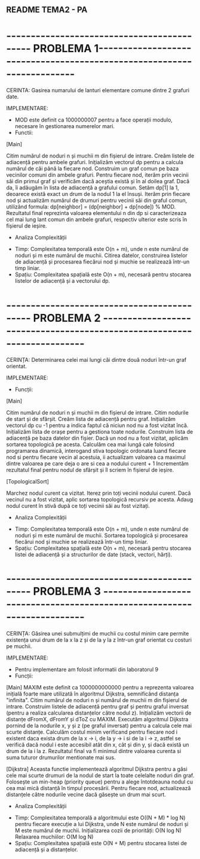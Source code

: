 ## README TEMA2 - PA

# ------------------------------------------- PROBLEMA 1-----------------------------------------------------------------------
CERINTA: Gasirea numarului de lanturi elementare comune dintre 2 grafuri date.

IMPLEMENTARE: 

* MOD este definit ca 1000000007 pentru a face operații modulo, necesare în gestionarea numerelor mari.
* Functii:

[Main]

Citim numărul de noduri n și muchii m din fișierul de intrare.
Creăm listele de adiacență pentru ambele grafuri.
Inițializăm vectorul dp pentru a calcula numărul de căi până la fiecare nod.
Construim un graf comun pe baza vecinilor comuni din ambele grafuri.
Pentru fiecare nod, iterăm prin vecinii săi din primul graf și verificăm dacă aceștia există și în al doilea graf. Dacă da, îi adăugăm în lista de adiacență a grafului comun.
Setăm dp[1] la 1, deoarece există exact un drum de la nodul 1 la el însuși.
Iterăm prin fiecare nod și actualizăm numărul de drumuri pentru vecinii săi din graful comun, utilizând formula: dp[neighbor] = (dp[neighbor] + dp[node]) % MOD.
Rezultatul final reprezinta valoarea elementului n din dp si caracterizeaza cel mai lung lant comun din ambele grafuri, respectiv ulterior este scris în fișierul de ieșire.

* Analiza Complexității
- Timp: Complexitatea temporală este O(n + m), unde n este numărul de noduri și m este numărul de muchii. Citirea datelor, construirea listelor de adiacență și procesarea fiecărui nod și muchie se realizează într-un timp liniar.
- Spațiu: Complexitatea spațială este O(n + m), necesară pentru stocarea listelor de adiacență și a vectorului dp.

# ------------------------------------------- PROBLEMA 2 ------------------------------------------------------------------------
CERINȚA: Determinarea celei mai lungi căi dintre două noduri într-un graf orientat.

IMPLEMENTARE:
* Funcții:

[Main]

Citim numărul de noduri n și muchii m din fișierul de intrare.
Citim nodurile de start și de sfârșit.
Creăm lista de adiacență pentru graf.
Inițializăm vectorul dp cu -1 pentru a indica faptul că niciun nod nu a fost vizitat încă.
Inițializăm lista de orașe pentru a gestiona toate nodurile.
Construim lista de adiacență pe baza datelor din fișier.
Dacă un nod nu a fost vizitat, aplicăm sortarea topologică pe acesta.
Calculăm cea mai lungă cale folosind programarea dinamică, interogand stiva topologic ordonata luand fiecare nod si pentru fiecare vecin al acestuia, ii actualizam valoarea ca maximul dintre valoarea pe care deja o are si cea a nodului curent + 1
Incrementăm rezultatul final pentru nodul de sfârșit și îl scriem în fișierul de ieșire.

[TopologicalSort]

Marchez nodul curent ca vizitat.
Iterez prin toți vecinii nodului curent.
Dacă vecinul nu a fost vizitat, aplic sortarea topologică recursiv pe acesta.
Adaug nodul curent în stivă după ce toți vecinii săi au fost vizitați.

* Analiza Complexității
- Timp: Complexitatea temporală este O(n + m), unde n este numărul de noduri și m este numărul de muchii. Sortarea topologică și procesarea fiecărui nod și muchie se realizează într-un timp liniar.
- Spațiu: Complexitatea spațială este O(n + m), necesară pentru stocarea listei de adiacență și a structurilor de date (stack, vectori, hărți).

# ------------------------------------------- PROBLEMA 3 ------------------------------------------------------------------------

CERINȚA: Găsirea unei submulțimi de muchii cu costul minim care permite existența unui drum de la x la z și de la y la z într-un graf orientat cu costuri pe muchii.

IMPLEMENTARE:
* Pentru implementare am folosit informatii din laboratorul 9
* Funcții:

[Main]
MAXIM este definit ca 1000000000000 pentru a reprezenta valoarea inițială foarte mare utilizată în algoritmul Dijkstra, semnificând distanța "infinita".
Citim numărul de noduri n și numărul de muchii m din fișierul de intrare.
Construim listele de adiacență pentru graf și pentru graful inversat (pentru a realiza calcularea distanțelor către nodul z).
Inițializăm vectorii de distanțe dFromX, dFromY și dToZ cu MAXIM.
Executăm algoritmul Dijkstra pornind de la nodurile x, y și z (pe graful inversat) pentru a calcula cele mai scurte distanțe.
Calculăm costul minim verificand pentru fiecare nod i existent daca exista drum de la x -> i, de la y -> i si de la i -> z, astfel se verifică dacă nodul i este accesibil atât din x, cât și din y, și dacă există un drum de la i la z.
Rezultatul final va fi minimul dintre valoarea curenta si suma tuturor drumurilor mentionate mai sus.

[Dijkstra]
Aceasta functie implementează algoritmul Dijkstra pentru a găsi cele mai scurte drumuri de la nodul de start la toate celelalte noduri din graf.
Folosește un min-heap (priority queue) pentru a alege întotdeauna nodul cu cea mai mică distanță în timpul procesării.
Pentru fiecare nod, actualizează distanțele către nodurile vecine dacă găsește un drum mai scurt.

* Analiza Complexității
- Timp: Complexitatea temporală a algoritmului este O((N + M) * log N) pentru fiecare execuție a lui Dijkstra, unde N este numărul de noduri și M este numărul de muchii.
    Inițializarea cozii de priorități: O(N log N)
    Relaxarea muchiilor: O(M log N)
- Spațiu: Complexitatea spațială este O(N + M) pentru stocarea listei de adiacență și a distanțelor.